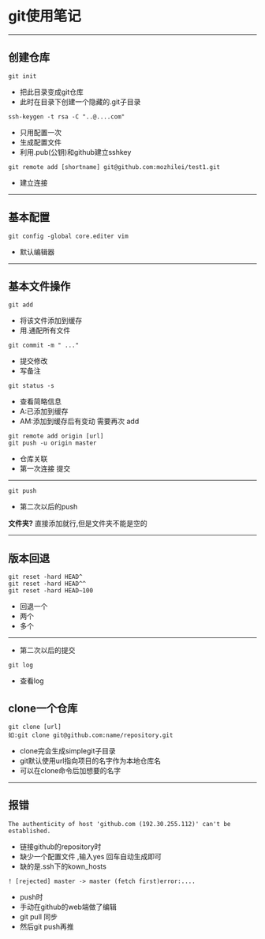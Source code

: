 # git使用笔记
*****
 ## 创建仓库

```
git init
```
* 把此目录变成git仓库
* 此时在目录下创建一个隐藏的.git子目录
```
ssh-keygen -t rsa -C "..@....com"
```
* 只用配置一次
* 生成配置文件
* 利用.pub(公钥)和github建立sshkey
```
git remote add [shortname] git@github.com:mozhilei/test1.git
```
* 建立连接
*******
## 基本配置
```
git config -global core.editer vim
```
* 默认编辑器
******
## 基本文件操作
```
git add
```
* 将该文件添加到缓存
* 用.通配所有文件
```
git commit -m " ..."
```
* 提交修改
* 写备注
```
git status -s
```
* 查看简略信息
* A:已添加到缓存
* AM:添加到缓存后有变动 需要再次 add

```
git remote add origin [url]
git push -u origin master
```
* 仓库关联
* 第一次连接 提交
*****
```
git push
```
* 第二次以后的push

**文件夹?**
直接添加就行,但是文件夹不能是空的
******

## 版本回退
```
git reset -hard HEAD^
git reset -hard HEAD^^
git reset -hard HEAD~100
```
* 回退一个
* 两个
* 多个
******
* 第二次以后的提交
```
git log
```
* 查看log
## clone一个仓库
```
git clone [url]
如:git clone git@github.com:name/repository.git
```
* clone完会生成simplegit子目录
* git默认使用url指向项目的名字作为本地仓库名
* 可以在clone命令后加想要的名字
********
## 报错
```
The authenticity of host 'github.com (192.30.255.112)' can't be established.
```
* 链接github的repository时
* 缺少一个配置文件 ,输入yes 回车自动生成即可
* 缺的是.ssh下的kown_hosts
```
! [rejected] master -> master (fetch first)error:....
```
* push时
* 手动在github的web端做了编辑
* git pull 同步
* 然后git push再推
